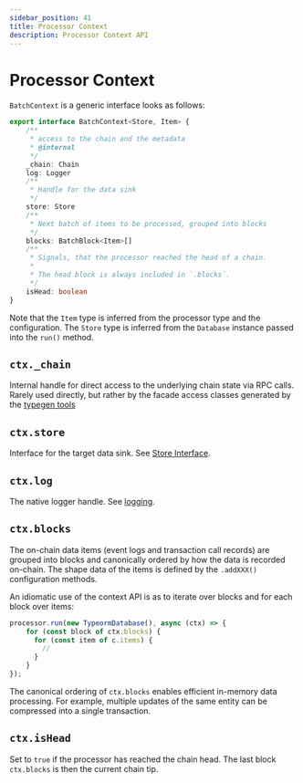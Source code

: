 ```yaml
---
sidebar_position: 41
title: Processor Context
description: Processor Context API 
---
```


# Processor Context

`BatchContext` is a generic interface looks as follows: 
```ts
export interface BatchContext<Store, Item> {
    /**
     * access to the chain and the metadata
     * @internal
     */
    _chain: Chain
    log: Logger
    /**
     * Handle for the data sink
     */
    store: Store
    /**
     * Next batch of items to be processed, grouped into blocks
     */
    blocks: BatchBlock<Item>[]
    /**
     * Signals, that the processor reached the head of a chain.
     *
     * The head block is always included in `.blocks`.
     */
    isHead: boolean
}
```

Note that the `Item` type is inferred from the processor type and the configuration. The `Store` type is inferred from the `Database` instance passed into the `run()` method.

## `ctx._chain`

Internal handle for direct access to the underlying chain state via RPC calls. Rarely used directly, but rather by the facade access classes generated by the [typegen tools](/basics/typegen)

## `ctx.store`

Interface for the target data sink. See [Store Interface](/basics/store-interface).

## `ctx.log` 

The native logger handle. See [logging](/basics/logging).

## `ctx.blocks`

The on-chain data items (event logs and transaction call records) are grouped into blocks and canonically ordered by how the data is recorded on-chain. The shape data of the items is defined by the `.addXXX()` configuration methods. 

An idiomatic use of the context API is as to iterate over blocks and for each block over items:

```ts
processor.run(new TypeormDatabase(), async (ctx) => {
    for (const block of ctx.blocks) {
      for (const item of c.items) {
        //        
      }
    }
});
```
The canonical ordering of `ctx.blocks` enables efficient in-memory data processing. For example, multiple updates of the same entity can be compressed into a single transaction.

## `ctx.isHead`

Set to `true` if the processor has reached the chain head. The last block `ctx.blocks` is then the current chain tip.
